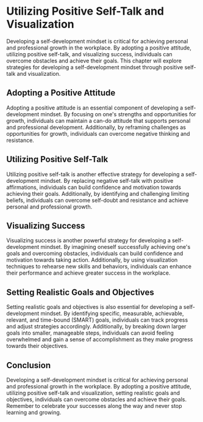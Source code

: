 Utilizing Positive Self-Talk and Visualization
================================================================================================

Developing a self-development mindset is critical for achieving personal and professional growth in the workplace. By adopting a positive attitude, utilizing positive self-talk, and visualizing success, individuals can overcome obstacles and achieve their goals. This chapter will explore strategies for developing a self-development mindset through positive self-talk and visualization.

Adopting a Positive Attitude
----------------------------

Adopting a positive attitude is an essential component of developing a self-development mindset. By focusing on one's strengths and opportunities for growth, individuals can maintain a can-do attitude that supports personal and professional development. Additionally, by reframing challenges as opportunities for growth, individuals can overcome negative thinking and resistance.

Utilizing Positive Self-Talk
----------------------------

Utilizing positive self-talk is another effective strategy for developing a self-development mindset. By replacing negative self-talk with positive affirmations, individuals can build confidence and motivation towards achieving their goals. Additionally, by identifying and challenging limiting beliefs, individuals can overcome self-doubt and resistance and achieve personal and professional growth.

Visualizing Success
-------------------

Visualizing success is another powerful strategy for developing a self-development mindset. By imagining oneself successfully achieving one's goals and overcoming obstacles, individuals can build confidence and motivation towards taking action. Additionally, by using visualization techniques to rehearse new skills and behaviors, individuals can enhance their performance and achieve greater success in the workplace.

Setting Realistic Goals and Objectives
--------------------------------------

Setting realistic goals and objectives is also essential for developing a self-development mindset. By identifying specific, measurable, achievable, relevant, and time-bound (SMART) goals, individuals can track progress and adjust strategies accordingly. Additionally, by breaking down larger goals into smaller, manageable steps, individuals can avoid feeling overwhelmed and gain a sense of accomplishment as they make progress towards their objectives.

Conclusion
----------

Developing a self-development mindset is critical for achieving personal and professional growth in the workplace. By adopting a positive attitude, utilizing positive self-talk and visualization, setting realistic goals and objectives, individuals can overcome obstacles and achieve their goals. Remember to celebrate your successes along the way and never stop learning and growing.
